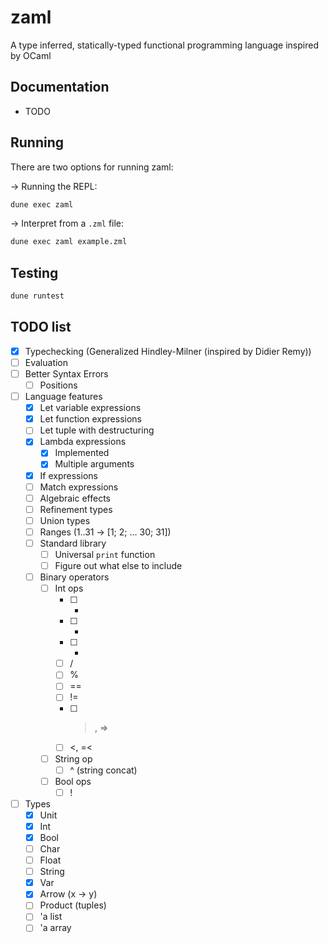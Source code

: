 # zaml

A type inferred, statically-typed functional programming language inspired by OCaml

## Documentation

- TODO

## Running

There are two options for running zaml:

-> Running the REPL:

```bash
dune exec zaml
```

-> Interpret from a `.zml` file:

```bash
dune exec zaml example.zml
```

## Testing

```bash
dune runtest
```

## TODO list

- [x] Typechecking (Generalized Hindley-Milner (inspired by Didier Remy))
- [ ] Evaluation
- [ ] Better Syntax Errors
  - [ ] Positions
- [ ] Language features
  - [x] Let variable expressions
  - [x] Let function expressions
  - [ ] Let tuple with destructuring
  - [x] Lambda expressions
    - [x] Implemented
    - [x] Multiple arguments
  - [x] If expressions
  - [ ] Match expressions
  - [ ] Algebraic effects
  - [ ] Refinement types
  - [ ] Union types
  - [ ] Ranges (1..31 -> [1; 2; ... 30; 31])
  - [ ] Standard library
    - [ ] Universal `print` function
    - [ ] Figure out what else to include
  - [ ] Binary operators
    - [ ] Int ops
      - [ ] +
      - [ ] -
      - [ ] *
      - [ ] /
      - [ ] %
      - [ ] ==
      - [ ] !=
      - [ ] > , =>
      - [ ] <, =<
    - [ ] String op
      - [ ] ^ (string concat)
    - [ ] Bool ops
      - [ ] !
- [ ] Types
  - [x] Unit
  - [x] Int
  - [x] Bool
  - [ ] Char
  - [ ] Float
  - [ ] String
  - [x] Var
  - [x] Arrow (x -> y)
  - [ ] Product (tuples)
  - [ ] 'a list
  - [ ] 'a array
